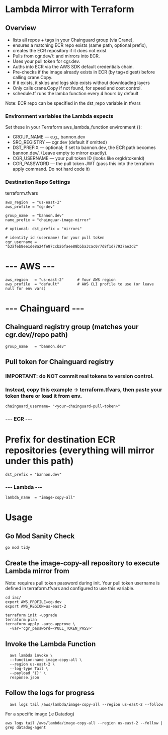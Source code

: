 # Lambda Mirror with Terraform

## Overview

* lists all repos + tags in your Chainguard group (via Crane),
* ensures a matching ECR repo exists (same path, optional prefix),
* creates the ECR repository if it does not exist
* Pulls from cgr.dev/<namespace>/<repo>:<tag> and mirrors into ECR.
* Uses your pull token for cgr.dev.
* Auths into ECR via the AWS SDK default credentials chain.
* Pre-checks if the image already exists in ECR (by tag+digest) before calling crane.Copy.
* If it exists, it skips and logs skip exists without downloading layers
* Only calls crane.Copy if not found, for speed and cost control.
* schedule.tf runs the lamba function every 4 hours by default

Note: ECR repo can be specified in the dst_repo variable in tfvars

### Environment variables the Lambda expects

Set these in your Terraform aws_lambda_function environment {}:

* GROUP_NAME — e.g., bannon.dev
* SRC_REGISTRY — cgr.dev (default if omitted)
* DST_PREFIX — optional; if set to bannon.dev, the ECR path becomes bannon.dev/<repo>. (Leave empty to mirror exactly).
* CGR_USERNAME — your pull token ID (looks like orgId/tokenId)
* CGR_PASSWORD — the pull token JWT (pass this into the terraform apply command. Do not hard code it)

### Destination Repo Settings 

terraform.tfvars
```
aws_region  = "us-east-2"
aws_profile = "cg-dev"

group_name  = "bannon.dev"
name_prefix = "chainguar-image-mirror"

# optional: dst_prefix = "mirrors"

# identity id (username) for your pull token
cgr_username = "b3afeb8ee1de8a24fe87ccb26faee88b5ba3cac0/7d8f1d77937ae3d2"
```

# --- AWS ---
```
aws_region   = "us-east-2"      # Your AWS region
aws_profile  = "default"        # AWS CLI profile to use (or leave null for env vars)
```

# --- Chainguard ---
## Chainguard registry group (matches your cgr.dev/<group>/repo path)
```
group_name   = "bannon.dev"
```

## Pull token for Chainguard registry
### IMPORTANT: do NOT commit real tokens to version control.
### Instead, copy this example -> terraform.tfvars, then paste your token there or load it from env.
```
chainguard_username= "<your-chainguard-pull-token>"
```
### --- ECR ---
# Prefix for destination ECR repositories (everything will mirror under this path)
```
dst_prefix = "bannon.dev"
```
### --- Lambda ---
```
lambda_name  = "image-copy-all"
```

# Usage

## Go Mod Sanity Check

```
go mod tidy
```
## Create the image-copy-all repository to execute Lambda mirror from

Note: requires pull token password during init. Your pull token username is defined in terraform.tfvars and configured to use this variable. 

```
cd iac/
export AWS_PROFILE=cg-dev
export AWS_REGION=us-east-2

terraform init -upgrade
terraform plan
terraform apply -auto-approve \
  -var='cgr_password=<PULL_TOKEN_PASS>'
```

## Invoke the Lambda Function

```
  aws lambda invoke \
  --function-name image-copy-all \
  --region us-east-2 \
  --log-type Tail \
  --payload '{}' \
  response.json
```

## Follow the logs for progress 

```
  aws logs tail /aws/lambda/image-copy-all --region us-east-2 --follow
```

For a specific image (.e Datadog)

```
aws logs tail /aws/lambda/image-copy-all --region us-east-2 --follow | grep datadog-agent
```